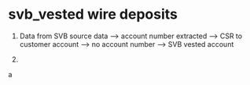 # svb_vested wire deposits


1. Data from SVB
source data 
--> account number extracted --> CSR to customer account
--> no account number --> SVB vested account  

2. 
a
